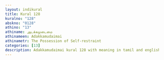 ```yaml
---
layout: indikural
title: Kural 128
kuralno: "128"
abskno: "0128"
athino: "13"
athiname: அடக்கமுடைமை
athinameen: Adakkamudaimai
athinametr: The Possession of Self-restraint
categories: [13]
description: Adakkamudaimai kural 128 with meaning in tamil and english 
---
```


